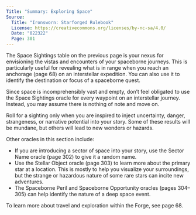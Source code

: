 ```yaml
---
Title: "Summary: Exploring Space"
Source:
  Title: "Ironsworn: Starforged Rulebook"
  License: https://creativecommons.org/licenses/by-nc-sa/4.0/
  Date: "022322"
  Page: 301
---
```


The Space Sightings table on the previous page is your nexus for envisioning the vistas and encounters of your spaceborne journeys. This is particularly useful for revealing what is in range when you reach an anchorage (page 68) on an interstellar expedition. You can also use it to identify the destination or focus of a spaceborne quest.

Since space is incomprehensibly vast and empty, don’t feel obligated to use the Space Sightings oracle for every waypoint on an interstellar journey. Instead, you may assume there is nothing of note and move on.

Roll for a sighting only when you are inspired to inject uncertainty, danger, strangeness, or narrative potential into your story. Some of these results will be mundane, but others will lead to new wonders or hazards.

Other oracles in this section include:

  * If you are introducing a sector of space into your story, use the Sector Name oracle (page 302) to give it a random name.
  * Use the Stellar Object oracle (page 303) to learn more about the primary star at a location. This is mostly to help you visualize your surroundings, but the strange or hazardous nature of some rare stars can incite new adventures.
  * The Spaceborne Peril and Spaceborne Opportunity oracles (pages 304–305) can help identify the nature of a deep space event.

To learn more about travel and exploration within the Forge, see page 68.
